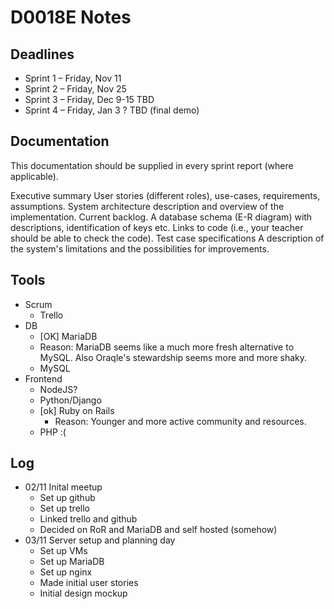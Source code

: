 # D0018E Notes #############

## Deadlines ###############

  * Sprint 1 – Friday, Nov 11
  * Sprint 2 – Friday, Nov 25
  * Sprint 3 – Friday, Dec 9-15 TBD
  * Sprint 4 – Friday, Jan 3 ? TBD (final demo)


## Documentation ###########

This documentation should be supplied in every sprint report (where applicable).

 Executive summary
 User stories (different roles), use-cases, requirements, assumptions.
 System architecture description and overview of the implementation.
 Current backlog.
 A database schema (E-R diagram) with descriptions, identification of keys etc.
 Links to code (i.e., your teacher should be able to check the code).
 Test case specifications
 A description of the system's limitations and the possibilities for improvements.


## Tools ###################

  * Scrum
    - Trello
  * DB
    - [OK] MariaDB 
     - Reason: MariaDB seems like a much more fresh alternative to MySQL. Also Oraqle's stewardship seems more and more shaky.
    - MySQL
  * Frontend
    - NodeJS?
    - Python/Django
    - [ok] Ruby on Rails
      - Reason: Younger and more active community and resources.
    - PHP :(
  

## Log #####################

  * 02/11 Inital meetup
    - Set up github
    - Set up trello
    - Linked trello and github
    - Decided on RoR and MariaDB and self hosted (somehow)
  * 03/11 Server setup and planning day
    - Set up VMs
    - Set up MariaDB
    - Set up nginx
    - Made initial user stories
    - Initial design mockup
